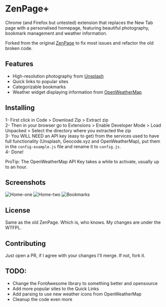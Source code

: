 # ZenPage+
Chrome (and Firefox but untested) extension that replaces the New Tab page with a personalised homepage, featuring beautiful photography, bookmark management and weather information.

Forked from the original [ZenPage](https://github.com/jack-doyle/zenpage) to fix most issues and refactor the old broken code.

## Features
* High-resolution photography from [Unsplash](https://unsplash.com)
* Quick links to popular sites
* Categorizable bookmarks
* Weather widget displaying information from [OpenWeatherMap](https://openweathermap.org/)

## Installing
1- First click in Code > Download Zip > Extract zip  
2- Then in your browser go to Extensions > Enable Developer Mode > Load Unpacked > Select the directory where you extracted the zip  
3- You WILL NEED an API key (easy to get) from the services used to have full functionality (Unsplash, Geocode.xyz and OpenWeatherMap), put them in the `config-example.js` file and rename it to `config.js`.  
4- Done!  
  
ProTip: The OpenWeatherMap API Key takes a while to activate, usually up to an hour.  

## Screenshots
![Home-one](/screenshots/valley.png?raw=true)
![Home-two](/screenshots/strawberries.png?raw=true)
![Bookmarks](/screenshots/bmarks.png?raw=true)

## License
Same as the old ZenPage. Which is, who knows. My changes are under the WTFPL.

## Contributing
Just open a PR, if I agree with your changes I'll merge. If not, fork it.

## TODO:
- Change the FontAwesome library to something better and opensource
- Add more popular sites to the Quick Links
- Add parsing to use new weather icons from OpenWeatherMap
- Cleanup the code even more
